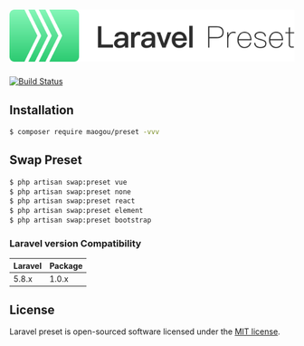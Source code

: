 <h1 align="center"><img src="https://github.com/kinyou/datouxia/blob/master/laravel-preset.svg"></h1>


[![Build Status](https://travis-ci.org/maogou/swappreset.svg?branch=master)](https://travis-ci.org/maogou/swappreset)

## Installation

```sh
$ composer require maogou/preset -vvv
```

## Swap Preset

```sh
$ php artisan swap:preset vue
$ php artisan swap:preset none
$ php artisan swap:preset react
$ php artisan swap:preset element
$ php artisan swap:preset bootstrap
```

### Laravel version Compatibility

 Laravel  | Package
:---------|:----------
 5.8.x    | 1.0.x



## License

Laravel preset is open-sourced software licensed under the [MIT license](https://opensource.org/licenses/MIT).